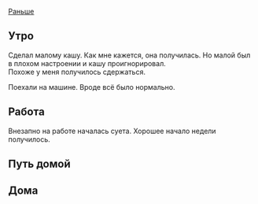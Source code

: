 [Раньше](2019.11.30.md)  
## Утро
Сделал малому кашу. Как мне кажется, она получилась. Но малой был в плохом настроении и кашу проигнорировал.  
Похоже у меня получилось сдержаться.

Поехали на машине. Вроде всё было нормально.
## Работа
Внезапно на работе началась суета. Хорошее начало недели получилось.
## Путь домой
## Дома